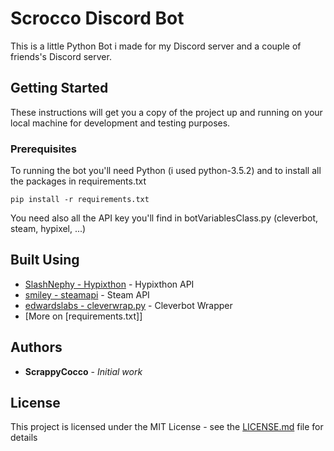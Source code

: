 # Scrocco Discord Bot
This is a little Python Bot i made for my Discord server and a couple of friends's Discord server.

## Getting Started

These instructions will get you a copy of the project up and running on your local machine for development and testing purposes.

### Prerequisites

To running the bot you'll need Python (i used python-3.5.2) and to install all the packages in requirements.txt

```
pip install -r requirements.txt
```

You need also all the API key you'll find in botVariablesClass.py (cleverbot, steam, hypixel, ...)

## Built Using

* [SlashNephy - Hypixthon](https://github.com/SlashNephy/Hypixthon) - Hypixthon API
* [smiley - steamapi](https://github.com/smiley/steamapi) - Steam API
* [edwardslabs - cleverwrap.py](https://github.com/edwardslabs/cleverwrap.py) - Cleverbot Wrapper
* [More on [requirements.txt]]

## Authors

* **ScrappyCocco** - *Initial work*

## License

This project is licensed under the MIT License - see the [LICENSE.md](LICENSE.md) file for details
